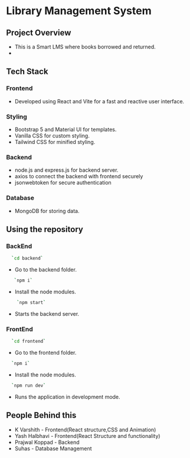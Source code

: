 # Library Management System #

## Project Overview ##
- This is a Smart LMS where books borrowed and returned.
- 

## Tech Stack
### Frontend
- Developed using React and Vite for a fast and reactive user interface.
### Styling
- Bootstrap 5 and Material UI for templates.
- Vanilla CSS for custom styling.
- Tailwind CSS for minified styling.
### Backend
- node.js and express.js for backend server.
- axios to connect the backend with frontend securely
- jsonwebtoken for secure authentication
### Database
- MongoDB for storing data.

## Using the repository
### BackEnd 
```bash
  `cd backend`
```
- Go to the backend folder.
```bash
   `npm i`
```
- Install the node modules.
```bash
    `npm start`
```
- Starts the backend server.

### FrontEnd 
```bash
  `cd frontend`
```
- Go to the frontend folder.
```bash
  `npm i`
```
- Install the node modules.
```bash
  `npm run dev`
```
- Runs the application in development mode.


## People Behind this
  * K Varshith - Frontend(React structure,CSS and Animation)
  * Yash Halbhavi - Frontend(React Structure and functionality)
  * Prajwal Koppad - Backend
  * Suhas - Database Management